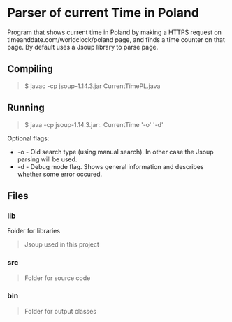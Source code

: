 # Parser of current Time in Poland

Program that shows current time in Poland by making a HTTPS request on timeanddate.com/worldclock/poland page,
and finds a time counter on that page. By default uses a Jsoup library to parse page.

## Compiling

> $ javac -cp jsoup-1.14.3.jar CurrentTimePL.java

## Running

> $ java -cp jsoup-1.14.3.jar:. CurrentTime '-o' '-d'

Optional flags:
- -o - Old search type (using manual search). In other case the Jsoup parsing will be used.
- -d - Debug mode flag. Shows general information and describes whether some error occured.

## Files

### lib

Folder for libraries

> Jsoup used in this project

### src

> Folder for source code

### bin

> Folder for output classes

